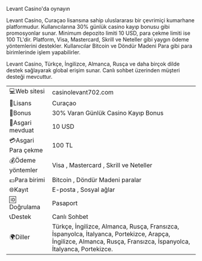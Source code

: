 Levant Casino'da oynayın

Levant Casino, Curaçao lisansına sahip uluslararası bir çevrimiçi kumarhane platformudur. Kullanıcılarına 30% günlük casino kayıp bonusu gibi promosyonlar sunar. Minimum depozito limiti 10 USD, para çekme limiti ise 100 TL'dir. Platform, Visa, Mastercard, Skrill ve Neteller gibi yaygın ödeme yöntemlerini destekler. Kullanıcılar Bitcoin ve Döndür Madeni Para gibi para birimlerinde işlem yapabilirler.

Levant Casino, Türkçe, İngilizce, Almanca, Rusça ve daha birçok dilde destek sağlayarak global erişim sunar. Canlı sohbet üzerinden müşteri desteği mevcuttur.

|                     |                                                                                                                                                                   |
|---------------------|-------------------------------------------------------------------------------------------------------------------------------------------------------------------|
| 💻Web sitesi        | casinolevant702.com                                                                                                                                               |
| 📄Lisans            | Curaçao                                                                                                                                                           |
| 🎁Bonus             | 30% Varan Günlük Casino Kayıp Bonus                                                                                                                               |
| 🎰Asgari mevduat    | 10 USD                                                                                                                                                            |
| 💳Asgari Para çekme | 100 TL                                                                                                                                                            |
| 💰Ödeme yöntemler   | Visa , Mastercard , Skrill ve Neteller                                                                                                                            |
| 💷Para birimi       | Bitcoin , Döndür Madeni paralar                                                                                                                                   |
| 🌐Kayıt             | E-posta , Sosyal ağlar                                                                                                                                            |
| 🆔 Doğrulama        | Pasaport                                                                                                                                                          |
| 📞Destek            | Canlı Sohbet                                                                                                                                                      |
| 🌍Diller            | Türkçe, İngilizce, Almanca, Rusça, Fransızca, İspanyolca, İtalyanca, Portekizce, Arapça, İngilizce, Almanca, Rusça, Fransızca, İspanyolca, İtalyanca, Portekizce. |



